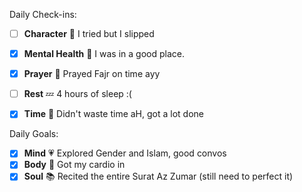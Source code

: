 Daily Check-ins:
- [ ] **Character** :tongue: I tried but I slipped
- [x] **Mental Health** :thought_balloon: I was in a good place.
- [x] **Prayer** :pray: Prayed Fajr on time ayy
- [ ] **Rest** :zzz: 4 hours of sleep :(
- [x] **Time** :iphone: Didn't waste time aH, got a lot done



Daily Goals:
- [x] **Mind** :heartpulse: Explored Gender and Islam, good convos
- [x] **Body** :dancer: Got my cardio in
- [x] **Soul** :books: Recited the entire Surat Az Zumar (still need to perfect it)
